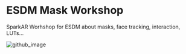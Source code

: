 # ESDM Mask Workshop

SparkAR Worhshop for ESDM about masks, face tracking, interaction, LUTs...

![github_image](https://user-images.githubusercontent.com/29986345/220912598-08928884-a160-4660-8a35-8e3e215b825d.jpg)
